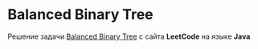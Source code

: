 # Balanced Binary Tree
Решение задачи [Balanced Binary Tree](https://leetcode.com/problems/balanced-binary-tree/) с сайта **LeetCode** на языке **Java**